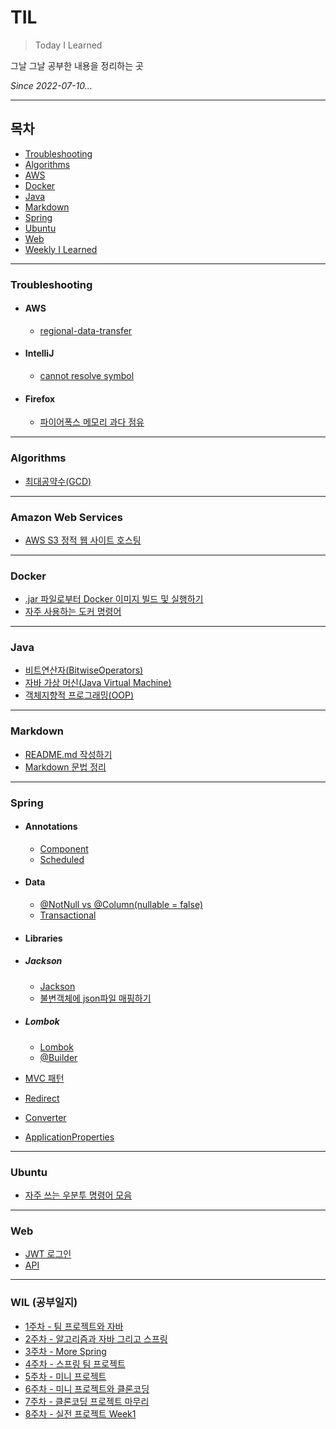 # TIL

>Today I Learned

그날 그날 공부한 내용을 정리하는 곳

_Since 2022-07-10..._

---

## 목차

* [Troubleshooting](#Troubleshooting)
* [Algorithms](#Algorithms)
* [AWS](#AWS)
* [Docker](#Docker)
* [Java](#Java)
* [Markdown](#Markdown)
* [Spring](#Spring)
* [Ubuntu](#Ubuntu)
* [Web](#Web)
* [Weekly I Learned](#WIL-공부일지)

---

### Troubleshooting

* #### AWS

  * [regional-data-transfer](0_Troubleshooting/AWS/regional-data-transfer.md)

* #### IntelliJ

  * [cannot resolve symbol](0_Troubleshooting/IntelliJ/cannot-resolve-symbol.md)

* #### Firefox

  * [파이어폭스 메모리 과다 점유](0_Troubleshooting/Firefox/firefox-uses-too-much-memory.md)
  
---

### Algorithms

* [최대공약수(GCD)](Algorithms/GCD.md)

---

### Amazon Web Services

* [AWS S3 정적 웹 사이트 호스팅](AWS/S3/hosting-a-static-website.md)

---

### Docker

* [.jar 파일로부터 Docker 이미지 빌드 및 실행하기](Docker/build-image-and-run-from-jar.md)
* [자주 사용하는 도커 명령어](Docker/Commands.md)

---

### Java

* [비트연산자(BitwiseOperators)](Java/BitwiseOperators.md)
* [자바 가상 머신(Java Virtual Machine)](Java/JVM.md)
* [객체지향적 프로그래밍(OOP)](Java/OOP.md)

---

### Markdown

* [README.md 작성하기](README.md)
* [Markdown 문법 정리](Markdown/BasicMarkdown.md)

---

### Spring

* #### Annotations

  * [Component](Spring/Annotations/Component.md)
  * [Scheduled](Spring/Annotations/Scheduled.md)

* #### Data

  * [@NotNull vs @Column(nullable = false)](Spring/Data/NotNull-vs-Column(nullable%3Dfalse).md)
  * [Transactional](Spring/Data/Transactional.md)

* #### Libraries
  
* ##### Jackson
  
  * [Jackson](Spring/Libraries/Jackson/Jackson.md)
  * [불변객체에 json파일 매핑하기](Spring/Libraries/Jackson/parse-json-to-immutable.md)

* ##### Lombok

  * [Lombok](Spring/Libraries/Lombok/Lombok.md)
  * [@Builder](Spring/Libraries/Lombok/Builder.md)

* [MVC 패턴](Spring/MVCPattern.md)
* [Redirect](Spring/Redirect.md)
* [Converter](Spring/Converter.md)
* [ApplicationProperties](Spring/ApplicationProperties.md)

---

### Ubuntu

* [자주 쓰는 우분투 명령어 모음](Ubuntu/BasicUbuntuCommands.md)

---

### Web

* [JWT 로그인](Web/JWT.md)
* [API](Web/API.md)

---

### WIL (공부일지)

* [1주차 - 팀 프로젝트와 자바](WIL/220717_%ED%8C%80-%ED%94%84%EB%A1%9C%EC%A0%9D%ED%8A%B8%EC%99%80-%EC%9E%90%EB%B0%94.md)
* [2주차 - 알고리즘과 자바 그리고 스프링](WIL/220724_%EC%95%8C%EA%B3%A0%EB%A6%AC%EC%A6%98%EA%B3%BC-%EC%9E%90%EB%B0%94-%EA%B7%B8%EB%A6%AC%EA%B3%A0-%EC%8A%A4%ED%94%84%EB%A7%81.md)
* [3주차 - More Spring](WIL/220731_More-Spring.md)
* [4주차 - 스프링 팀 프로젝트](WIL/220807_%EC%8A%A4%ED%94%84%EB%A7%81-%EC%8B%9C%ED%81%90%EB%A6%AC%ED%8B%B0.md)
* [5주차 - 미니 프로젝트](WIL/220814_%EB%AF%B8%EB%8B%88-%ED%94%84%EB%A1%9C%EC%A0%9D%ED%8A%B8-%EC%8B%9C%EC%9E%91.md)
* [6주차 - 미니 프로젝트와 클론코딩](WIl/220821_%EB%AF%B8%EB%8B%88-%ED%94%84%EB%A1%9C%EC%A0%9D%ED%8A%B8-%EB%A7%88%EB%AC%B4%EB%A6%AC.md)
* [7주차 - 클론코딩 프로젝트 마무리](WIl/220828_%ED%81%B4%EB%A1%A0%EC%BD%94%EB%94%A9-%ED%94%84%EB%A1%9C%EC%A0%9D%ED%8A%B8-%EB%A7%88%EB%AC%B4%EB%A6%AC.md)
* [8주차 - 실전 프로젝트 Week1](WIL/220904_%EC%8B%A4%EC%A0%84-%ED%94%84%EB%A1%9C%EC%A0%9D%ED%8A%B8-Week1.md)
